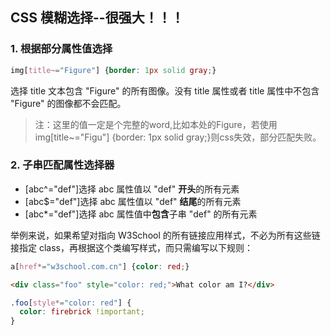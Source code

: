 ## CSS 模糊选择--很强大！！！

### 1. 根据部分属性值选择

```css
img[title~="Figure"] {border: 1px solid gray;}
```

选择 title 文本包含 "Figure" 的所有图像。没有 title 属性或者 title 属性中不包含 "Figure" 的图像都不会匹配。

> 注：这里的值一定是个完整的word,比如本处的Figure，若使用img[title~="Figu"] {border: 1px solid gray;}则css失效，部分匹配失败。

### 2. 子串匹配属性选择器

- [abc^="def"]选择 abc 属性值以 "def" **开头**的所有元素
- [abc$="def"]选择 abc 属性值以 "def" **结尾**的所有元素
- [abc*="def"]选择 abc 属性值中**包含**子串 "def" 的所有元素

举例来说，如果希望对指向 W3School 的所有链接应用样式，不必为所有这些链接指定 class，再根据这个类编写样式，而只需编写以下规则：

```css
a[href*="w3school.com.cn"] {color: red;}
```



```html
<div class="foo" style="color: red;">What color am I?</div>
```

```css
.foo[style*="color: red"] {
  color: firebrick !important;
}
```